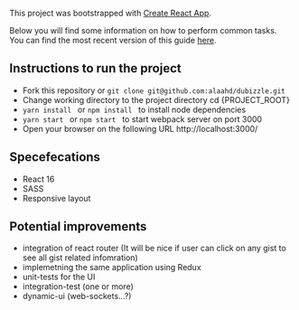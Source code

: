 This project was bootstrapped with [Create React App](https://github.com/facebookincubator/create-react-app).

Below you will find some information on how to perform common tasks.<br>
You can find the most recent version of this guide [here](https://github.com/facebookincubator/create-react-app/blob/master/packages/react-scripts/template/README.md).

## Instructions to run the project 
- Fork this repository or `git clone git@github.com:alaahd/dubizzle.git`
- Change working directory to the project directory cd {PROJECT_ROOT}
- `yarn install ` or `npm install `
to install node dependencies 
- `yarn start ` or `npm start `
to start webpack server on port 3000 
- Open your browser on the following URL
http://localhost:3000/

## Specefecations
- React 16
- SASS
- Responsive layout

## Potential improvements
- integration of react router (It will be nice if user can click on any gist to see all gist related infomration) 
- implemetning the same application using Redux 
- unit-tests for the UI
- integration-test (one or more)
- dynamic-ui (web-sockets...?)

